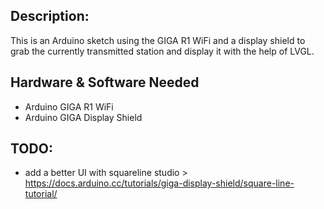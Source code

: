 ## Description:
This is an Arduino sketch using the GIGA R1 WiFi and a display shield to grab the currently transmitted station and display it with the help of LVGL.

## Hardware & Software Needed
- Arduino GIGA R1 WiFi
- Arduino GIGA Display Shield

## TODO:
- add a better UI with squareline studio > https://docs.arduino.cc/tutorials/giga-display-shield/square-line-tutorial/
